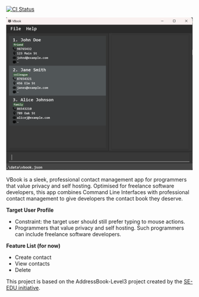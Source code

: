 [![CI Status](https://github.com/AY2425S1-CS2103T-F12-4/tp/workflows/Java%20CI/badge.svg)](https://github.com/AY2425S1-CS2103T-F12-4/tp/actions)

![Ui](docs/images/Ui.png)

VBook is a sleek, professional contact management app for programmers that value privacy and self hosting. Optimised for freelance software developers, this app combines Command Line Interfaces with professional contact management to give developers the contact book they deserve.<br>

**Target User Profile**
* Constraint: the target user should still prefer typing to mouse actions.
* Programmers that value privacy and self hosting. Such programmers can include freelance software developers.

**Feature List (for now)**
* Create contact
* View contacts
* Delete

This project is based on the AddressBook-Level3 project created by the [SE-EDU initiative](https://se-education.org).
